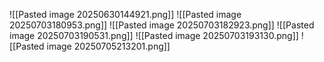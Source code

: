 ![[Pasted image 20250630144921.png]]
![[Pasted image 20250703180953.png]]
![[Pasted image 20250703182923.png]]
![[Pasted image 20250703190531.png]]
![[Pasted image 20250703193130.png]]
![[Pasted image 20250705213201.png]]
